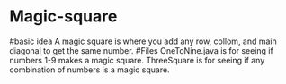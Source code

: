 # Magic-square
#basic idea
A magic square is where you add any row, collom, and main diagonal to get the same number.
#Files
OneToNine.java is for seeing if numbers 1-9 makes a magic square. ThreeSquare is for seeing if any combination of numbers is a magic square.

